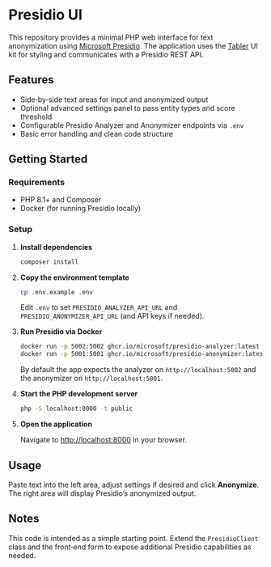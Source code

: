 # Presidio UI

This repository provides a minimal PHP web interface for text anonymization using [Microsoft Presidio](https://microsoft.github.io/presidio/). The application uses the [Tabler](https://tabler.io/) UI kit for styling and communicates with a Presidio REST API.

## Features

- Side‑by‑side text areas for input and anonymized output
- Optional advanced settings panel to pass entity types and score threshold
- Configurable Presidio Analyzer and Anonymizer endpoints via `.env`
- Basic error handling and clean code structure

## Getting Started

### Requirements

- PHP 8.1+ and Composer
- Docker (for running Presidio locally)

### Setup

1. **Install dependencies**

   ```bash
   composer install
   ```

2. **Copy the environment template**

   ```bash
   cp .env.example .env
   ```

   Edit `.env` to set `PRESIDIO_ANALYZER_API_URL` and `PRESIDIO_ANONYMIZER_API_URL` (and API keys if needed).

3. **Run Presidio via Docker**

   ```bash
   docker run -p 5002:5002 ghcr.io/microsoft/presidio-analyzer:latest
   docker run -p 5001:5001 ghcr.io/microsoft/presidio-anonymizer:latest
   ```

   By default the app expects the analyzer on `http://localhost:5002` and the anonymizer on `http://localhost:5001`.

4. **Start the PHP development server**

   ```bash
   php -S localhost:8000 -t public
   ```

5. **Open the application**

   Navigate to [http://localhost:8000](http://localhost:8000) in your browser.

## Usage

Paste text into the left area, adjust settings if desired and click **Anonymize**. The right area will display Presidio’s anonymized output.

## Notes

This code is intended as a simple starting point. Extend the `PresidioClient` class and the front‑end form to expose additional Presidio capabilities as needed.
